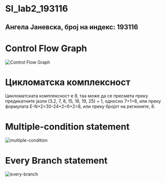 # SI_lab2_193116
## Ангела Јаневска, број на индекс: 193116 ##

# Control Flow Graph #
![Control Flow Graph](https://user-images.githubusercontent.com/80795984/119896511-6697c780-bf3f-11eb-983e-81958c3fa15f.jpg)

# Цикломатска комплексност #
Цикломатската комплексност е 8, таа може да се пресмета преку предикатните јазли (3.2, 7, 8, 15, 16, 19, 25) + 1, односно 7+1=8, или преку формулата E-N+2=30-24+2=6+2=8, или преку бројот на регионите, 8.

# Multiple-condition statement #
![multiple-condition](https://user-images.githubusercontent.com/80795984/119900395-c2b11a80-bf44-11eb-9dbc-166f5b368061.png)


# Every Branch statement #
![every-branch](https://user-images.githubusercontent.com/80795984/119897403-a4e1b680-bf40-11eb-881c-57b7c8c6c0f0.png)

